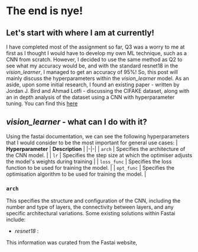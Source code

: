 # The end is nye!

## Let's start with where I am at currently!
I have completed most of the assignment so far, Q3 was a worry to me at first as I thought I would have to develop my own ML technique, such as a CNN from scratch. However, I decided to use the same method as Q2 to see what my accuracy would be, and with the standard resnet18 in the *vision_learner*, I managed to get an accuracy of 95%! So, this post will mainly discuss the hyperparameters within the *vision_learner* model. As an aside, upon some initial research, I found an existing paper - written by Jordan J. Bird and Ahmad Lotfi - discussing the CIFAKE dataset, along with an in depth analysis of the dataset using a CNN with hyperparameter tuning. You can find this [here](https://arxiv.org/pdf/2303.14126.pdf)

## *vision_learner* - what can I do with it?
Using the fastai documentation, we can see the following hyperparameters that I would consider to be the most important for general use cases:
| **Hyperparameter** | **Description** |
|-|-|
| `arch` | Specifies the architecture of the CNN model. |
| `lr` | Specifies the step size at which the optimiser adjusts the model's weights during training |
| `loss_func` | Specifies the loss function to be used for training the model. |
| `opt_func` | Specifies the optimisation algorithm to be used for training the model. |

### `arch`
This specifies the structure and configuration of the CNN, including the number and type of layers, the connectivity between layers, and any specific architectural variations. Some existing solutions within Fastai include:
- *resnet18* : 

This information was curated from the Fastai website, 

